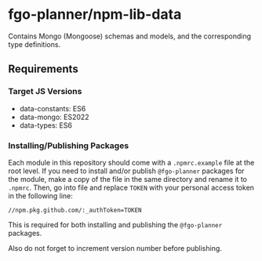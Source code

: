 # fgo-planner/npm-lib-data

Contains Mongo (Mongoose) schemas and models, and the corresponding type definitions.
## Requirements

### Target JS Versions
* data-constants: ES6
* data-mongo: ES2022
* data-types: ES6

### Installing/Publishing Packages
Each module in this repository should come with a `.npmrc.example` file at the root level. If you need to install and/or publish `@fgo-planner` packages for the module, make a copy of the file in the same directory and rename it to `.npmrc`. Then, go into file and replace `TOKEN` with your personal access token in the following line:

```//npm.pkg.github.com/:_authToken=TOKEN```

This is required for both installing and publishing the `@fgo-planner` packages.

Also do not forget to increment version number before publishing.
